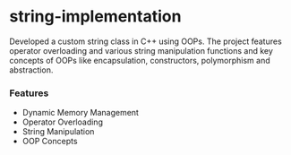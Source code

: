 # string-implementation
Developed a custom string class in C++ using OOPs. The project features operator overloading and various string manipulation functions and key concepts of OOPs like encapsulation, constructors, polymorphism and abstraction.
<H3>Features</H3>
<ul><li>Dynamic Memory Management</li>
<li>Operator Overloading</li>
<li>String Manipulation</li>
<li>OOP Concepts</li></ul>
